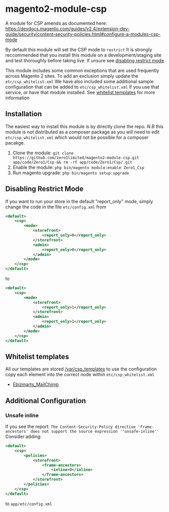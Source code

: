 # magento2-module-csp
A module for CSP amends as documented here: https://devdocs.magento.com/guides/v2.4/extension-dev-guide/security/content-security-policies.html#configure-a-modules-csp-mode

By default this module will set the CSP mode to `restrict`
It is strongly reccommended that you install this module on a development/staging site and test thoroughly before taking live.
If unsure see [disabling restrict mode](#disabling-restrict-mode)

This module includes some common exceptions that are used frequently across Magento 2 sites.
To add an exclusion simply update the `etc/csp_whitelist.xml`
We have also included some additional sample configuration that can be added to `etc/csp_whitelist.xml` if you use that service, or have that module installed.
See [whitelist templates](#whitelist-templates) for more information

## Installation
The easiest way to install this module is by directly clone the repo.
*N.B* this module is not distributed as a composer package as you will need to edit `etc/csp_whitelist.xml` which would not be possible for a composer pacakge.

1. Clone the module: `git clone https://github.com/zero1limited/magento2-module-csp.git app/code/Zero1/Csp && rm -rf app/code/Zero1/Csp/.git`
2. Enable the module: `php bin/magento module:enable Zero1_Csp`
3. Run magento upgrade: `php bin/magento setup:upgrade`


## Disabling Restrict Mode
If you want to run your store in the default "report_only" mode, simply change the code in the file `etc/config.xml` from  
```xml
<default>
    <csp>
        <mode>
            <storefront>
                <report_only>0</report_only>
            </storefront>
            <admin>
                <report_only>0</report_only>
            </admin>
        </mode>
    </csp>
</default>
```
to 
```xml
<default>
    <csp>
        <mode>
            <storefront>
                <report_only>1</report_only>
            </storefront>
            <admin>
                <report_only>1</report_only>
            </admin>
        </mode>
    </csp>
</default>
```

## Whitelist templates
All our templates are stored [/var/csp_templates](/var/csp_templates) to use the configuration copy each element into the correct node within `etc/csp_whitelist.xml`

- [Ebizmarts_MailChimp](/var/csp_templates/Ebizmarts_MailChimp.xml)

## Additional Configuration

### Unsafe inline
If you see the report: `The Content-Security-Policy directive 'frame-ancestors' does not support the source expression ''unsafe-inline''`
Consider adding:
```xml
<default>
    <csp>
        <policies>
            <storefront>
                <frame-ancestors>
                    <inline>0</inline>
                </frame-ancestors>
            </storefront>
        </policies>
    </csp>
</default>
```
to `app/etc/config.xml`
